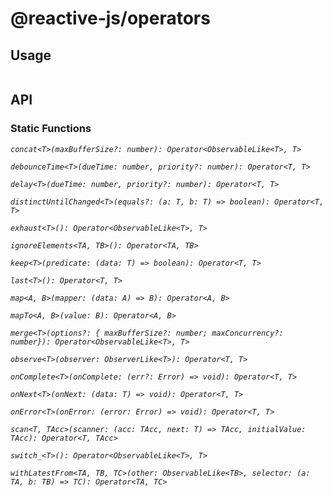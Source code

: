 # @reactive-js/operators



## Usage

```typescript
```

## API

### Static Functions

*`concat<T>(maxBufferSize?: number): Operator<ObservableLike<T>, T>`*

*`debounceTime<T>(dueTime: number, priority?: number): Operator<T, T>`*

*`delay<T>(dueTime: number, priority?: number): Operator<T, T>`*

*`distinctUntilChanged<T>(equals?: (a: T, b: T) => boolean): Operator<T, T>`*

*`exhaust<T>(): Operator<ObservableLike<T>, T>`*

*`ignoreElements<TA, TB>(): Operator<TA, TB>`*

*`keep<T>(predicate: (data: T) => boolean): Operator<T, T>`*

*`last<T>(): Operator<T, T>`*

*`map<A, B>(mapper: (data: A) => B): Operator<A, B>`*

*`mapTo<A, B>(value: B): Operator<A, B>`*

*`merge<T>(options?: { maxBufferSize?: number; maxConcurrency?: number}): Operator<ObservableLike<T>, T>`*

*`observe<T>(observer: ObserverLike<T>): Operator<T, T>`*

*`onComplete<T>(onComplete: (err?: Error) => void): Operator<T, T>`*

*`onNext<T>(onNext: (data: T) => void): Operator<T, T>`*

*`onError<T>(onError: (error: Error) => void): Operator<T, T>`*

*`scan<T, TAcc>(scanner: (acc: TAcc, next: T) => TAcc, initialValue: TAcc): Operator<T, TAcc>`*

*`switch_<T>(): Operator<ObservableLike<T>, T>`*

*`withLatestFrom<TA, TB, TC>(other: ObservableLike<TB>, selector: (a: TA, b: TB) => TC): Operator<TA, TC>`*
